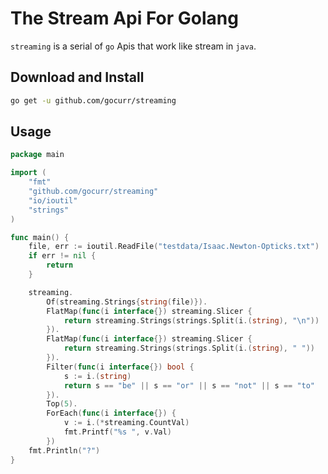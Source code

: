 # The Stream Api For Golang

`streaming` is a serial of `go` Apis that work like stream in `java`.

## Download and Install

```bash
go get -u github.com/gocurr/streaming
```

## Usage

```go
package main

import (
	"fmt"
	"github.com/gocurr/streaming"
	"io/ioutil"
	"strings"
)

func main() {
	file, err := ioutil.ReadFile("testdata/Isaac.Newton-Opticks.txt")
	if err != nil {
		return
	}

	streaming.
		Of(streaming.Strings{string(file)}).
		FlatMap(func(i interface{}) streaming.Slicer {
			return streaming.Strings(strings.Split(i.(string), "\n"))
		}).
		FlatMap(func(i interface{}) streaming.Slicer {
			return streaming.Strings(strings.Split(i.(string), " "))
		}).
		Filter(func(i interface{}) bool {
			s := i.(string)
			return s == "be" || s == "or" || s == "not" || s == "to"
		}).
		Top(5).
		ForEach(func(i interface{}) {
			v := i.(*streaming.CountVal)
			fmt.Printf("%s ", v.Val)
		})
	fmt.Println("?")
}
```